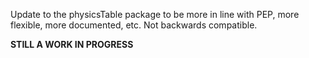 Update to the physicsTable package to be more in line with PEP, more flexible,
more documented, etc. Not backwards compatible.

**STILL A WORK IN PROGRESS**
